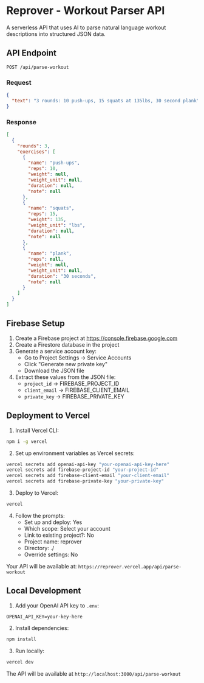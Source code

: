 # Reprover - Workout Parser API

A serverless API that uses AI to parse natural language workout descriptions into structured JSON data.

## API Endpoint

```
POST /api/parse-workout
```

### Request
```json
{
  "text": "3 rounds: 10 push-ups, 15 squats at 135lbs, 30 second plank"
}
```

### Response
```json
[
  {
    "rounds": 3,
    "exercises": [
      {
        "name": "push-ups",
        "reps": 10,
        "weight": null,
        "weight_unit": null,
        "duration": null,
        "note": null
      },
      {
        "name": "squats",
        "reps": 15,
        "weight": 135,
        "weight_unit": "lbs",
        "duration": null,
        "note": null
      },
      {
        "name": "plank",
        "reps": null,
        "weight": null,
        "weight_unit": null,
        "duration": "30 seconds",
        "note": null
      }
    ]
  }
]
```

## Firebase Setup

1. Create a Firebase project at https://console.firebase.google.com
2. Create a Firestore database in the project
3. Generate a service account key:
   - Go to Project Settings → Service Accounts
   - Click "Generate new private key"
   - Download the JSON file
4. Extract these values from the JSON file:
   - `project_id` → FIREBASE_PROJECT_ID
   - `client_email` → FIREBASE_CLIENT_EMAIL
   - `private_key` → FIREBASE_PRIVATE_KEY

## Deployment to Vercel

1. Install Vercel CLI:
```bash
npm i -g vercel
```

2. Set up environment variables as Vercel secrets:
```bash
vercel secrets add openai-api-key "your-openai-api-key-here"
vercel secrets add firebase-project-id "your-project-id"
vercel secrets add firebase-client-email "your-client-email"
vercel secrets add firebase-private-key "your-private-key"
```

3. Deploy to Vercel:
```bash
vercel
```

4. Follow the prompts:
   - Set up and deploy: Yes
   - Which scope: Select your account
   - Link to existing project?: No
   - Project name: reprover
   - Directory: ./
   - Override settings: No

Your API will be available at: `https://reprover.vercel.app/api/parse-workout`

## Local Development

1. Add your OpenAI API key to `.env`:
```
OPENAI_API_KEY=your-key-here
```

2. Install dependencies:
```bash
npm install
```

3. Run locally:
```bash
vercel dev
```

The API will be available at `http://localhost:3000/api/parse-workout`